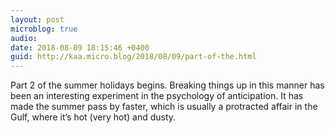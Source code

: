 ```yaml
---
layout: post
microblog: true
audio: 
date: 2018-08-09 18:15:46 +0400
guid: http://kaa.micro.blog/2018/08/09/part-of-the.html
---
```

Part 2 of the summer holidays begins. Breaking things up in this manner has been an interesting experiment in the psychology of anticipation. It has made the summer pass by faster, which is usually a protracted affair in the Gulf, where it’s hot (very hot) and dusty.
